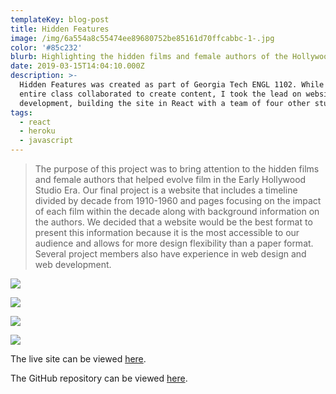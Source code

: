 ```yaml
---
templateKey: blog-post
title: Hidden Features
image: /img/6a554a8c55474ee89680752be85161d70ffcabbc-1-.jpg
color: '#85c232'
blurb: Highlighting the hidden films and female authors of the Hollywood Studio Era
date: 2019-03-15T14:04:10.000Z
description: >-
  Hidden Features was created as part of Georgia Tech ENGL 1102. While the
  entire class collaborated to create content, I took the lead on website
  development, building the site in React with a team of four other students.
tags:
  - react
  - heroku
  - javascript
---
```

> The purpose of this project was to bring attention to the hidden films and female authors that helped evolve film in the Early Hollywood Studio Era. Our final project is a website that includes a timeline divided by decade from 1910-1960 and pages focusing on the impact of each film within the decade along with background information on the authors. We decided that a website would be the best format to present this information because it is the most accessible to our audience and allows for more design flexibility than a paper format. Several project members also have experience in web design and web development.

![](/img/screen-shot-2019-08-04-at-6.06.28-pm.jpg)

![](/img/screen-shot-2019-08-04-at-6.06.44-pm.jpg)

![](/img/screen-shot-2019-08-04-at-6.06.51-pm.jpg)

![](/img/screen-shot-2019-08-04-at-6.07.01-pm.jpg)

The live site can be viewed [here](https://film-showcase-1102.herokuapp.com/).

The GitHub repository can be viewed [here](https://github.com/Galaxspheria/film-showcase-1102).
